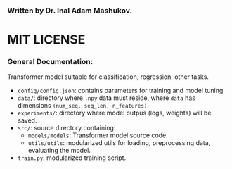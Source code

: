 ### Written by Dr. Inal Adam Mashukov.
# MIT LICENSE
### General Documentation:
Transformer model suitable for classification, regression, other tasks.  
- `config/config.json`: contains parameters for training and model tuning.
- `data/`: directory where `.npy` data must reside, where `data` has dimensions `(num_seq, seq_len, n_features)`.
- `experiments/`: directory where model outpus (logs, weights) will be saved.
- `src/`: source directory containing:
  - `models/models`: Transformer model source code.
  - `utils/utils`: modularized utils for loading, preprocessing data, evaluating the model.
- `train.py`: modularized training script.
